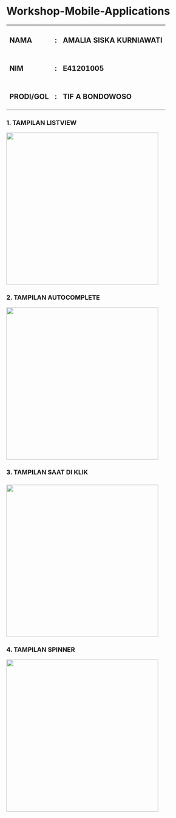 # Workshop-Mobile-Applications

<table border="0">
	<tr>
		<td><h3>NAMA</h3></td>
		<td><h3>:</h3></td>
		<td><h3>AMALIA SISKA KURNIAWATI</h3></td>
	</tr>
	<tr>
		<td><h3>NIM</h3></td>
		<td><h3>:</h3></td>
		<td><h3>E41201005</h3></td>
	</tr>
	<tr>
		<td><h3>PRODI/GOL</h3></td>
		<td><h3>:</h3></td>
		<td><h3>TIF A BONDOWOSO</h3></td>
	</tr>
</table>

<h3>1. TAMPILAN LISTVIEW</h3>

<img src="https://user-images.githubusercontent.com/76760289/136337378-97d14ec7-71e1-4702-bdd5-bd1a714c3b18.jpeg" width="400px">


<h3>2. TAMPILAN AUTOCOMPLETE</h3>

<img src="https://user-images.githubusercontent.com/76760289/136337930-ec6bbe30-1768-45da-804f-5a7c61724895.jpeg" width="400px">


<h3>3. TAMPILAN SAAT DI KLIK<h3>

<img src="https://user-images.githubusercontent.com/76760289/136337805-bab48689-bfc0-4ca6-8bbe-65dcc2cbfb0e.jpeg" width="400px">


<h3>4. TAMPILAN SPINNER</h3>

<img src="https://user-images.githubusercontent.com/76760289/136337973-add65309-0f1f-4e20-a7be-de72a41c5d46.jpeg" width="400px">




